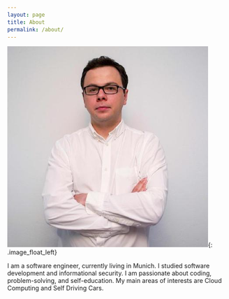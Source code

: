 ```yaml
---
layout: page
title: About
permalink: /about/
---
```


![avatar.jpg](/assets/images/avatar.jpeg){: .image_float_left}

I am a software engineer, currently living in Munich. I studied software development and informational security. I am passionate about coding, problem-solving, and self-education. My main areas of interests are Cloud Computing and Self Driving Cars.
